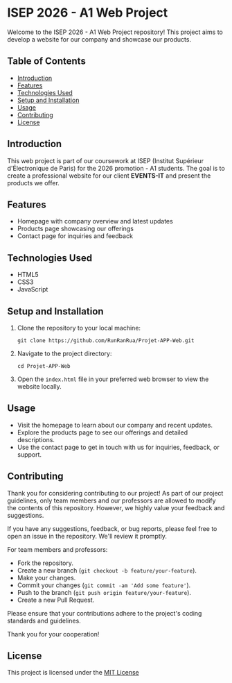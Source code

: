 # ISEP 2026 - A1 Web Project

Welcome to the ISEP 2026 - A1 Web Project repository! This project aims to develop a website for our company and showcase our products. 

## Table of Contents

- [Introduction](#introduction)
- [Features](#features)
- [Technologies Used](#technologies-used)
- [Setup and Installation](#setup-and-installation)
- [Usage](#usage)
- [Contributing](#contributing)
- [License](#license)

## Introduction

This web project is part of our coursework at ISEP (Institut Supérieur d'Électronique de Paris) for the 2026 promotion - A1 students. The goal is to create a professional website for our client **EVENTS-IT** and present the products we offer.

## Features

- Homepage with company overview and latest updates
- Products page showcasing our offerings
- Contact page for inquiries and feedback

## Technologies Used

- HTML5
- CSS3
- JavaScript

## Setup and Installation

1. Clone the repository to your local machine:
    ```
    git clone https://github.com/RunRanRua/Projet-APP-Web.git
    ```

2. Navigate to the project directory:
    ```
    cd Projet-APP-Web
    ```

3. Open the `index.html` file in your preferred web browser to view the website locally.

## Usage

- Visit the homepage to learn about our company and recent updates.
- Explore the products page to see our offerings and detailed descriptions.
- Use the contact page to get in touch with us for inquiries, feedback, or support.

## Contributing

Thank you for considering contributing to our project! As part of our project guidelines, only team members and our professors are allowed to modify the contents of this repository. However, we highly value your feedback and suggestions.

If you have any suggestions, feedback, or bug reports, please feel free to open an issue in the repository. We'll review it promptly.

For team members and professors:
- Fork the repository.
- Create a new branch (`git checkout -b feature/your-feature`).
- Make your changes.
- Commit your changes (`git commit -am 'Add some feature'`).
- Push to the branch (`git push origin feature/your-feature`).
- Create a new Pull Request.

Please ensure that your contributions adhere to the project's coding standards and guidelines.

Thank you for your cooperation!

## License

This project is licensed under the [MIT License](LICENSE)
